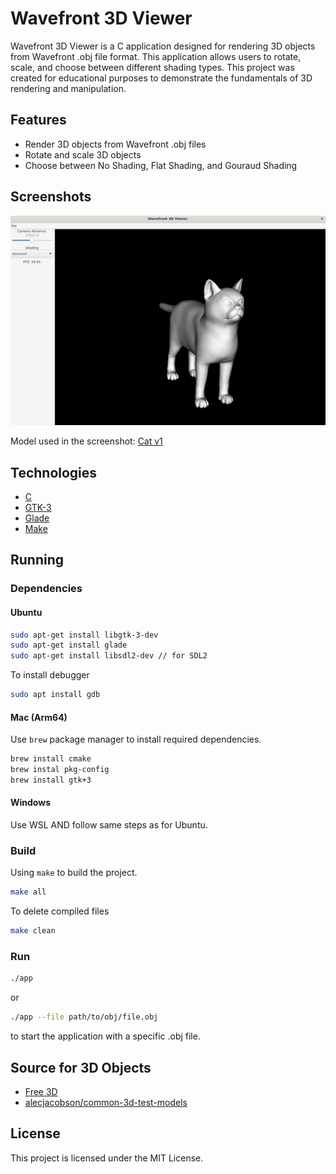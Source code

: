 # Wavefront 3D Viewer

Wavefront 3D Viewer is a C application designed for rendering 3D objects from Wavefront .obj file format. This application allows users to rotate, scale, and choose between different shading types. This project was created for educational purposes to demonstrate the fundamentals of 3D rendering and manipulation.

## Features

- Render 3D objects from Wavefront .obj files
- Rotate and scale 3D objects
- Choose between No Shading, Flat Shading, and Gouraud Shading

## Screenshots

![Screenshot](docs/screenshot.png)

Model used in the screenshot: [Cat v1](https://free3d.com/3d-model/cat-v1--522281.html)  

## Technologies

- [C](https://en.wikipedia.org/wiki/C_(programming_language))
- [GTK-3](https://docs.gtk.org/gtk3/)
- [Glade](https://glade.gnome.org/)
- [Make](https://www.gnu.org/software/make/)

## Running

### Dependencies

#### Ubuntu

```sh
sudo apt-get install libgtk-3-dev
sudo apt-get install glade
sudo apt-get install libsdl2-dev // for SDL2
```

To install debugger

```sh
sudo apt install gdb
```

#### Mac (Arm64)

Use `brew` package manager to install required dependencies.

```sh
brew install cmake
brew instal pkg-config
brew install gtk+3
```

#### Windows

Use WSL AND follow same steps as for Ubuntu.

### Build

Using `make` to build the project.

```sh
make all
```

To delete compiled files

```sh
make clean
```

### Run

```sh
./app
```

or

```sh
./app --file path/to/obj/file.obj
```

to start the application with a specific .obj file.

## Source for 3D Objects

- [Free 3D](https://free3d.com/)
- [alecjacobson/common-3d-test-models](https://github.com/alecjacobson/common-3d-test-models)

## License
This project is licensed under the MIT License.